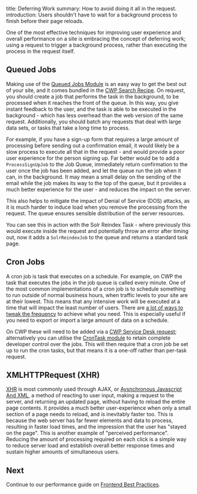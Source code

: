 title: Deferring Work
summary: How to avoid doing it all in the request.
introduction: Users shouldn't have to wait for a background process to finish before their page reloads.

One of the most effective techniques for improving user experience and overall performance on a site is embracing the
concept of deferring work; using a request to trigger a background process, rather than executing the process in the 
request itself.
 
## Queued Jobs
 
Making use of the [Queued Jobs Module](https://github.com/symbiote/silverstripe-queuedjobs) is an easy
way to get the best out of your site, and it comes bundled in the [CWP Search Recipe](https://github.com/silverstripe/cwp-recipe-search). On request, you should create
a job that performs the task in the background, to be processed when it reaches the front of the queue. In this way, 
you give instant feedback to the user, and the task is able to be executed in the background - which has less overhead 
than the web version of the same request. Additionally, you should batch any requests that deal with large data sets, or 
tasks that take a long time to process.

For example, if you have a sign-up form that requires a large amount of processing before sending out a confirmation 
email, it would likely be a slow process to execute all that in the request - and would provide a poor user experience 
for the person signing up. Far better would be to add a `ProcessSignUpJob` to the Job Queue, immediately return 
confirmation to the user once the job has been added, and let the queue run the job when it can, in the background. It 
may mean a small delay on the sending of the email while the job makes its way to the top of the queue, but it provides 
a much better experience for the user - and reduces the impact on the server.

This also helps to mitigate the impact of Denial of Service (DOS) attacks, as it is much harder to induce load when 
you remove the processing from the request. The queue ensures sensible distribution of the server resources.

You can see this in action with the Solr Reindex Task - where previously this would execute inside the request and 
potentially throw an error after timing out, now it adds a `SolrReindexJob` to the queue and returns a standard task
page.

## Cron Jobs

A cron job is task that executes on a schedule. For example, on CWP the task that executes the jobs in the job queue is 
called every minute. One of the most common implementations of a cron job is to schedule something to run outside of 
normal business hours, when traffic levels to your site are at their lowest. This means that any intensive work will be 
executed at a time that will impact the least number of users. There are 
[a lot of ways to tweak the frequency](http://www.thegeekstuff.com/2009/06/15-practical-crontab-examples) to achieve 
what you need. This is especially useful if you need to export or import a large amount of data on a schedule.

On CWP these will need to be added via a [CWP Service Desk request](https://www.cwp.govt.nz/service-desk/new-request/); alternatively you can utilise the 
[CronTask module](https://github.com/silverstripe/silverstripe-crontask) to retain complete developer control over the 
jobs. This will then require that a cron job be set up to run the cron tasks, but that means it is a one-off rather than
per-task request.

## XMLHTTPRequest (XHR)

[XHR](https://en.wikipedia.org/wiki/XMLHttpRequest) is most commonly used through AJAX, or
[Aysnchronous Javascript And XML](http://www.seguetech.com/ajax-technology/), a method of reacting to user input, making
a request to the server, and returning an updated page, without having to reload the entire page contents. It provides a
much better user-experience when only a small section of a page needs to reload, and is inevitably faster too. This is 
because the web server has far fewer elements and data to process, resulting in faster load times, and the impression 
that the user has "stayed on the page". This is another example of "perceived performance". Reducing the amount of 
processing required on each click is a simple way to reduce server load and establish overall better response times and 
sustain higher amounts of simultaneous users.

## Next

Continue to our performance guide on [Frontend Best Practices](04_Frontend_Best_Practices.md).
